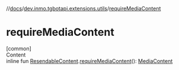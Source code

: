 //[docs](../../index.md)/[dev.inmo.tgbotapi.extensions.utils](index.md)/[requireMediaContent](require-media-content.md)



# requireMediaContent  
[common]  
Content  
inline fun [ResendableContent](../dev.inmo.tgbotapi.types.message.content.abstracts/-resendable-content/index.md).[requireMediaContent](require-media-content.md)(): [MediaContent](../dev.inmo.tgbotapi.types.message.content.abstracts/-media-content/index.md)  



